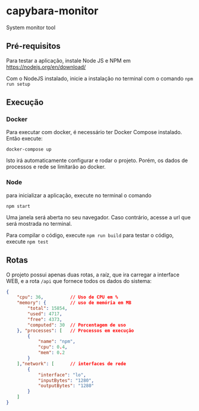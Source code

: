 # capybara-monitor
System monitor tool

## Pré-requisitos

Para testar a aplicação, instale Node JS e NPM em https://nodejs.org/en/download/

Com o NodeJS instalado, inicie a instalação no terminal com o comando
`npm run setup`

## Execução

### Docker

Para executar com docker, é necessário ter Docker Compose instalado. Então execute:

    docker-compose up

Isto irá automaticamente configurar e rodar o projeto. Porém, os dados de processos e rede se limitarão ao docker.

### Node

para inicializar a aplicação, execute no terminal o comando

`npm start`

Uma janela será aberta no seu navegador. Caso contrário, acesse a url que será mostrada no terminal.

Para compilar o código, execute `npm run build`
para testar o código, execute `npm test`

## Rotas

O projeto possui apenas duas rotas, a raíz, que ira carregar a interface WEB, e a rota `/api` que fornece todos os dados do sistema:

```json
{
    "cpu": 36,          // Uso de CPU em %
    "memory": {         // uso de memória em MB
        "total": 15854,
        "used": 4717,
        "free": 4373,
        "computed": 30  // Porcentagem de uso
    }, "processes": [   // Processos em execução
        {
            "name": "npm",
            "cpu": 0.4,
            "mem": 0.2
        }
    ],"network": [      // interfaces de rede
        {
            "interface": "lo",
            "inputBytes": "1280",
            "outputBytes": "1280"
        }
    ]
}
```
